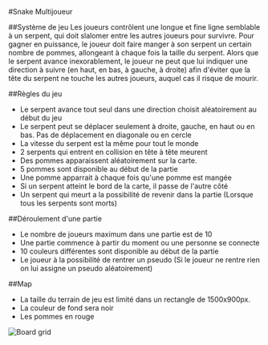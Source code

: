 #Snake Multijoueur

##Système de jeu
Les joueurs contrôlent une longue et fine ligne semblable à un serpent, qui doit slalomer entre les autres joueurs pour survivre. Pour gagner en puissance, le joueur doit faire manger à son serpent un certain nombre de pommes, allongeant à chaque fois la taille du serpent. Alors que le serpent avance inexorablement, le joueur ne peut que lui indiquer une direction à suivre (en haut, en bas, à gauche, à droite) afin d'éviter que la tête du serpent ne touche les autres joueurs, auquel cas il risque de mourir.

##Règles du jeu
- Le serpent avance tout seul dans une direction choisit aléatoirement au début du jeu
- Le serpent peut se déplacer seulement à droite, gauche, en haut ou en bas. Pas de déplacement en diagonale ou en cercle
- La vitesse du serpent est la même pour tout le monde
- 2 serpents qui entrent en collision en tête à tête meurent
- Des pommes apparaissent aléatoirement sur la carte.
- 5 pommes sont disponible au début de la partie
- Une pomme apparrait à chaque fois qu'une pomme est mangée
- Si un serpent atteint le bord de la carte, il passe de l'autre côté
- Un serpent qui meurt a la possibilité de revenir dans la partie (Lorsque tous les serpents sont morts)

##Déroulement d'une partie
- Le nombre de joueurs maximum dans une partie est de 10
- Une partie commence à partir du moment ou une personne se connecte
- 10 couleurs différentes sont disponible au début de la partie
- Le joueur à la possibilité de rentrer un pseudo (Si le joueur ne rentre rien on lui assigne un pseudo aléatoirement)

##Map
- La taille du terrain de jeu est limité dans un rectangle de 1500x900px.
- La couleur de fond sera noir
- Les pommes en rouge

![Board grid](/docs/images/multisnake_board.png?raw=true "Board grid")
